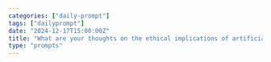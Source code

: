 ```yaml
---
categories: ["daily-prompt"]
tags: ["dailyprompt"]
date: "2024-12-17T15:00:00Z"
title: "What are your thoughts on the ethical implications of artificial intelligence?"
type: "prompts"
---
```

